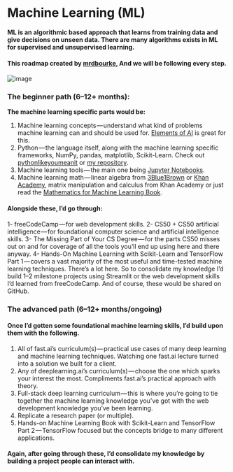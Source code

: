 # Machine Learning (ML) 
**ML is an algorithmic based approach that learns from training data and give decisions on unseen data. There are many algorithms exists in ML for supervised and unsupervised learning.**

#### This roadmap created by [mrdbourke](https://github.com/mrdbourke), And we will be following every step.

![image](https://user-images.githubusercontent.com/81964452/170587513-35f7161c-367f-4dba-a612-be02c548809d.png)

### The beginner path (6–12+ months):

**The machine learning specific parts would be:**

1. Machine learning concepts — understand what kind of problems machine learning can and should be used for. [Elements of AI](https://www.elementsofai.com/) is great for this.
2. Python — the language itself, along with the machine learning specific frameworks, NumPy, pandas, matplotlib, Scikit-Learn. Check out [pythonlikeyoumeanit](https://www.pythonlikeyoumeanit.com/) or [my repository](https://github.com/Basel-anaya/Roadmap-to-AI/tree/main/0-%20Prerequisites/4-%20Python%20Programming).
3. Machine learning tools — the main one being [Jupyter Notebooks](https://jupyter.org/).
4. Machine learning math — linear algebra from [3Blue1Brown](https://www.3blue1brown.com/) or [Khan Academy](https://www.khanacademy.org/), matrix manipulation and calculus from Khan Academy or just read the [Mathematics for Machine Learning Book](https://www.amazon.com/Mathematics-Machine-Learning-Peter-Deisenroth/dp/110845514X).

#### Alongside these, I’d go through:

1- freeCodeCamp — for web development skills.
2- CS50 + CS50 artificial intelligence — for foundational computer science and artificial intelligence skills.
3- The Missing Part of Your CS Degree — for the parts CS50 misses out on and for coverage of all the tools you’ll end up using here and there anyway.
4- Hands-On Machine Learning with Scikit-Learn and TensorFlow Part 1 — covers a vast majority of the most useful and time-tested machine learning techniques.
There’s a lot here. So to consolidate my knowledge I’d build 1–2 milestone projects using Streamlit or the web development skills I’d learned from freeCodeCamp. And of course, these would be shared on GitHub.

### The advanced path (6–12+ months/ongoing)
#### Once I’d gotten some foundational machine learning skills, I’d build upon them with the following.

1. All of fast.ai’s curriculum(s) — practical use cases of many deep learning and machine learning techniques. Watching one fast.ai lecture turned into a solution we built for a client.
2. Any of deeplearning.ai’s curriculum(s) — choose the one which sparks your interest the most. Compliments fast.ai’s practical approach with theory.
3. Full-stack deep learning curriculum — this is where you’re going to tie together the machine learning knowledge you’ve got with the web development knowledge you’ve been learning.
4. Replicate a research paper (or multiple).
5. Hands-on Machine Learning Book with Scikit-Learn and TensorFlow Part 2 — TensorFlow focused but the concepts bridge to many different applications.

#### Again, after going through these, I’d consolidate my knowledge by building a project people can interact with.
